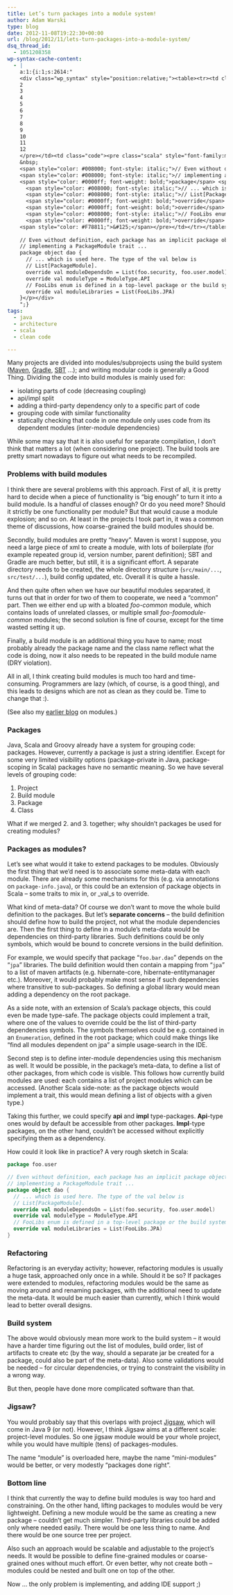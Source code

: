 ```yaml
---
title: Let’s turn packages into a module system!
author: Adam Warski
type: blog
date: 2012-11-08T19:22:30+00:00
url: /blog/2012/11/lets-turn-packages-into-a-module-system/
dsq_thread_id:
  - 1051208358
wp-syntax-cache-content:
  - |
    a:1:{i:1;s:2614:"
    <div class="wp_syntax" style="position:relative;"><table><tr><td class="line_numbers"><pre>1
    2
    3
    4
    5
    6
    7
    8
    9
    10
    11
    12
    </pre></td><td class="code"><pre class="scala" style="font-family:monospace;"><span style="color: #0000ff; font-weight: bold;">package</span> foo.<span style="color: #000000;">user</span>
    &nbsp;
    <span style="color: #008000; font-style: italic;">// Even without definition, each package has an implicit package object </span>
    <span style="color: #008000; font-style: italic;">// implementing a PackageModule trait ...</span>
    <span style="color: #0000ff; font-weight: bold;">package</span> <span style="color: #0000ff; font-weight: bold;">object</span> dao <span style="color: #F78811;">&#123;</span> 
      <span style="color: #008000; font-style: italic;">// ... which is used here. The type of the val below is </span>
      <span style="color: #008000; font-style: italic;">// List[PackageModule].</span>
      <span style="color: #0000ff; font-weight: bold;">override</span> <span style="color: #0000ff; font-weight: bold;">val</span> moduleDependsOn <span style="color: #000080;">=</span> List<span style="color: #F78811;">&#40;</span>foo.<span style="color: #000000;">security</span>, foo.<span style="color: #000000;">user</span>.<span style="color: #000000;">model</span><span style="color: #F78811;">&#41;</span> 
      <span style="color: #0000ff; font-weight: bold;">override</span> <span style="color: #0000ff; font-weight: bold;">val</span> moduleType <span style="color: #000080;">=</span> ModuleType.<span style="color: #000000;">API</span>
      <span style="color: #008000; font-style: italic;">// FooLibs enum is defined in a top-level package or the build system</span>
      <span style="color: #0000ff; font-weight: bold;">override</span> <span style="color: #0000ff; font-weight: bold;">val</span> moduleLibraries <span style="color: #000080;">=</span> List<span style="color: #F78811;">&#40;</span>FooLibs.<span style="color: #000000;">JPA</span><span style="color: #F78811;">&#41;</span> 
    <span style="color: #F78811;">&#125;</span></pre></td></tr></table><p class="theCode" style="display:none;">package foo.user
    
    // Even without definition, each package has an implicit package object 
    // implementing a PackageModule trait ...
    package object dao { 
      // ... which is used here. The type of the val below is 
      // List[PackageModule].
      override val moduleDependsOn = List(foo.security, foo.user.model) 
      override val moduleType = ModuleType.API
      // FooLibs enum is defined in a top-level package or the build system
      override val moduleLibraries = List(FooLibs.JPA) 
    }</p></div>
    ";}
tags:
  - java
  - architecture
  - scala
  - clean code

---
```

Many projects are divided into modules/subprojects using the build system ([Maven][1], [Gradle][2], [SBT][3] &#8230;); and writing modular code is generally a Good Thing. Dividing the code into build modules is mainly used for:

  * isolating parts of code (decreasing coupling)
  * api/impl split
  * adding a third-party dependency only to a specific part of code
  * grouping code with similar functionality
  * statically checking that code in one module only uses code from its dependent modules (inter-module dependencies)

While some may say that it is also useful for separate compilation, I don&#8217;t think that matters a lot (when considering one project). The build tools are pretty smart nowadays to figure out what needs to be recompiled.

### Problems with build modules

I think there are several problems with this approach. First of all, it is pretty hard to decide when a piece of functionality is &#8220;big enough&#8221; to turn it into a build module. Is a handful of classes enough? Or do you need more? Should it strictly be one functionality per module? But that would cause a module explosion; and so on. At least in the projects I took part in, it was a common theme of discussions, how coarse-grained the build modules should be.

Secondly, build modules are pretty &#8220;heavy&#8221;. Maven is worst I suppose, you need a large piece of xml to create a module, with lots of boilerplate (for example repeated group id, version number, parent definition); SBT and Gradle are much better, but still, it is a significant effort. A separate directory needs to be created, the whole directory structure (`src/main/...`, `src/test/...`), build config updated, etc. Overall it is quite a hassle.

And then quite often when we have our beautiful modules separated, it turns out that in order for two of them to cooperate, we need a &#8220;common&#8221; part. Then we either end up with a bloated _foo-common_ module, which contains loads of unrelated classes, or multiple small _foo-foomodule-common_ modules; the second solution is fine of course, except for the time wasted setting it up.

Finally, a build module is an additional thing you have to name; most probably already the package name and the class name reflect what the code is doing, now it also needs to be repeated in the build module name (DRY violation). 

All in all, I think creating build modules is much too hard and time-consuming. Programmers are lazy (which, of course, is a good thing), and this leads to designs which are not as clean as they could be. Time to change that :).

(See also my [earlier blog][4] on modules.)

### Packages

Java, Scala and Groovy already have a system for grouping code: packages. However, currently a package is just a string identifier. Except for some very limited visibility options (package-private in Java, package-scoping in Scala) packages have no semantic meaning. So we have several levels of grouping code:

  1. Project
  2. Build module
  3. Package
  4. Class

What if we merged 2. and 3. together; why shouldn&#8217;t packages be used for creating modules?

### Packages as modules?

Let&#8217;s see what would it take to extend packages to be modules. Obviously the first thing that we&#8217;d need is to associate some meta-data with each module. There are already some mechanisms for this (e.g. via annotations on `package-info.java`), or this could be an extension of package objects in Scala &#8211; some traits to mix in, or _val_s to override.

What kind of meta-data? Of course we don&#8217;t want to move the whole build definition to the packages. But let&#8217;s **separate concerns** &#8211; the build definition should define how to build the project, not what the module dependencies are. Then the first thing to define in a module&#8217;s meta-data would be dependencies on third-party libraries. Such definitions could be only symbols, which would be bound to concrete versions in the build definition.

For example, we would specify that package &#8220;`foo.bar.dao`&#8221; depends on the &#8220;`jpa`&#8221; libraries. The build definition would then contain a mapping from &#8220;`jpa`&#8221; to a list of maven artifacts (e.g. hibernate-core, hibernate-entitymanager etc.). Moreover, it would probably make most sense if such dependencies where transitive to sub-packages. So defining a global library would mean adding a dependency on the root package.

As a side note, with an extension of Scala&#8217;s package objects, this could even be made type-safe. The package objects could implement a trait, where one of the values to override could be the list of third-party dependencies symbols. The symbols themselves could be e.g. contained in an `Enumeration`, defined in the root package; which could make things like &#8220;find all modules dependent on jpa&#8221; a simple usage-search in the IDE.

Second step is to define inter-module dependencies using this mechanism as well. It would be possible, in the package&#8217;s meta-data, to define a list of other packages, from which code is visible. This follows how currently build modules are used: each contains a list of project modules which can be accessed. (Another Scala side-note: as the package objects would implement a trait, this would mean defining a list of objects with a given type.)

Taking this further, we could specify **api** and **impl** type-packages. **Api**-type ones would by default be accessible from other packages. **Impl**-type packages, on the other hand, couldn&#8217;t be accessed without explicitly specifying them as a dependency.

How could it look like in practice? A very rough sketch in Scala:
```scala
package foo.user

// Even without definition, each package has an implicit package object 
// implementing a PackageModule trait ...
package object dao { 
  // ... which is used here. The type of the val below is 
  // List[PackageModule].
  override val moduleDependsOn = List(foo.security, foo.user.model) 
  override val moduleType = ModuleType.API
  // FooLibs enum is defined in a top-level package or the build system
  override val moduleLibraries = List(FooLibs.JPA) 
}
```

### Refactoring

Refactoring is an everyday activity; however, refactoring modules is usually a huge task, approached only once in a while. Should it be so? If packages were extended to modules, refactoring modules would be the same as moving around and renaming packages, with the additional need to update the meta-data. It would be much easier than currently, which I think would lead to better overall designs.

### Build system

The above would obviously mean more work to the build system &#8211; it would have a harder time figuring out the list of modules, build order, list of artifacts to create etc (by the way, should a separate jar be created for a package, could also be part of the meta-data). Also some validations would be needed &#8211; for circular dependencies, or trying to constraint the visibility in a wrong way.

But then, people have done more complicated software than that.

### Jigsaw?

You would probably say that this overlaps with project [Jigsaw][5], which will come in Java 9 (or not). However, I think Jigsaw aims at a different scale: project-level modules. So one jigsaw module would be your whole project, while you would have multiple (tens) of packages-modules.

The name &#8220;module&#8221; is overloaded here, maybe the name &#8220;mini-modules&#8221; would be better, or very modestly &#8220;packages done right&#8221;.

### Bottom line

I think that currently the way to define build modules is way too hard and constraining. On the other hand, lifting packages to modules would be very lightweight. Defining a new module would be the same as creating a new package &#8211; couldn&#8217;t get much simpler. Third-party libraries could be added only where needed easily. There would be one less thing to name. And there would be one source tree per project.

Also such an approach would be scalable and adjustable to the project&#8217;s needs. It would be possible to define fine-grained modules or coarse-grained ones without much effort. Or even better, why not create both &#8211; modules could be nested and built one on top of the other.

Now &#8230; the only problem is implementing, and adding IDE support ;)

 [1]: http://maven.apache.org/
 [2]: http://www.gradle.org/
 [3]: http://www.scala-sbt.org/
 [4]: http://www.warski.org/blog/2011/08/modules-modules-modules/ "Modules, modules, modules …"
 [5]: http://openjdk.java.net/projects/jigsaw/
